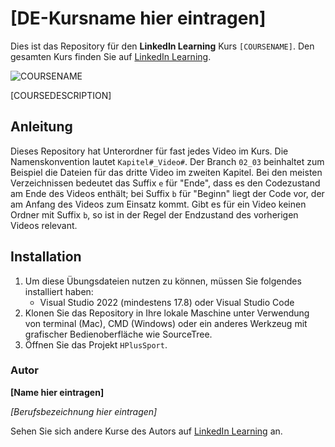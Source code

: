 # [DE-Kursname hier eintragen]

Dies ist das Repository für den **LinkedIn Learning** Kurs `[COURSENAME]`. Den gesamten Kurs finden Sie auf [LinkedIn Learning][lil-course-url].

![COURSENAME][lil-thumbnail-url] 

[COURSEDESCRIPTION]

## Anleitung

Dieses Repository hat Unterordner für fast jedes Video im Kurs. Die Namenskonvention lautet `Kapitel#_Video#`. Der Branch `02_03` beinhaltet zum Beispiel die Dateien für das dritte Video im zweiten Kapitel. Bei den meisten Verzeichnissen bedeutet das Suffix `e` für "Ende", dass es den Codezustand am Ende des Videos enthält; bei Suffix `b` für "Beginn" liegt der Code vor, der am Anfang des Videos zum Einsatz kommt. Gibt es für ein Video keinen Ordner mit Suffix `b`, so ist in der Regel der Endzustand des vorherigen Videos relevant.

## Installation

1. Um diese Übungsdateien nutzen zu können, müssen Sie folgendes installiert haben:
   - Visual Studio 2022 (mindestens 17.8) oder Visual Studio Code
2. Klonen Sie das Repository in Ihre lokale Maschine unter Verwendung von terminal (Mac), CMD (Windows) oder ein anderes Werkzeug mit grafischer Bedienoberfläche wie SourceTree.
3. Öffnen Sie das Projekt `HPlusSport`.

### Autor

**[Name hier eintragen]**

_[Berufsbezeichnung hier eintragen]_

Sehen Sie sich andere Kurse des Autors auf [LinkedIn Learning](https://www.linkedin.com/learning/instructors/name_des_autors) an.

[0]: # (Replace these placeholder URLs with actual course URLs)
[lil-course-url]: https://www.linkedin.com
[lil-thumbnail-url]: https:

[1]: # (End of DE-Instruction ###############################################################################################)
